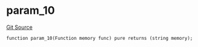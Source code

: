 # param_10
[Git Source](https://github.com/metacontract/mc/blob/20ed737f21a46d89afffe1322a75b1ecfcacff9a/src/devkit/Flattened.sol)


```solidity
function param_10(Function memory func) pure returns (string memory);
```

